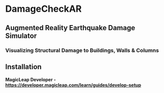 # DamageCheckAR

## Augmented Reality Earthquake Damage Simulator

### Visualizing Structural Damage to Buildings, Walls & Columns 

## Installation

#### MagicLeap Developer - https://developer.magicleap.com/learn/guides/develop-setup
